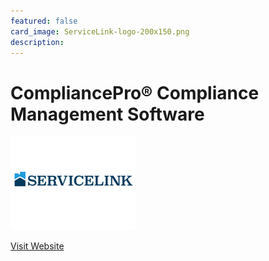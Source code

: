 ```yaml
---
featured: false
card_image: ServiceLink-logo-200x150.png
description: 
---
```


# CompliancePro® Compliance Management Software
<img src="ServiceLink-logo-200x150.png" alt="Logo" style="max-width: 200px; height: auto;">

<a href="https://www.americanbanksystems.com/banking-supplies/compliancepro/">Visit Website</a>  

